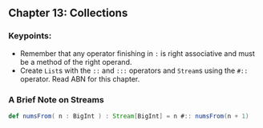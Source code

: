 ## Chapter 13: Collections

### Keypoints:

* Remember that any operator finishing in `:` is right associative and must be a method of the right operand.
* Create `List`s with the `::` and `:::` operators and `Stream`s using the `#::` operator. Read ABN for this chapter.

### A Brief Note on Streams

```scala
def numsFrom( n : BigInt ) : Stream[BigInt] = n #:: numsFrom(n + 1)
```
